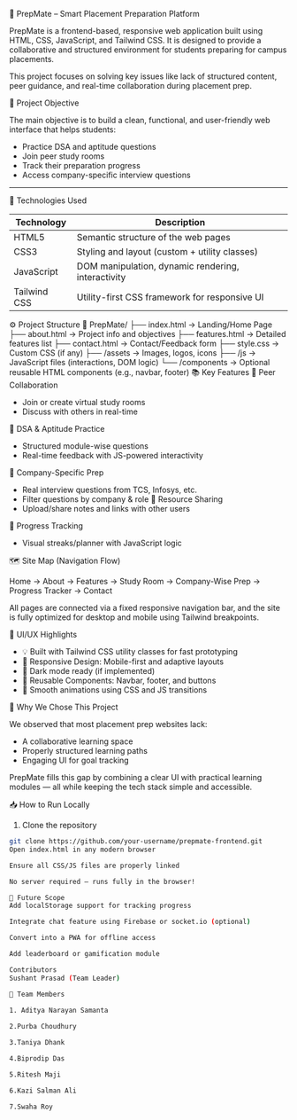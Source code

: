 🎯 PrepMate – Smart Placement Preparation Platform

PrepMate is a frontend-based, responsive web application built using HTML, CSS, JavaScript, and Tailwind CSS. It is designed to provide a collaborative and structured environment for students preparing for campus placements.

This project focuses on solving key issues like lack of structured content, peer guidance, and real-time collaboration during placement prep.

🧭 Project Objective

The main objective is to build a clean, functional, and user-friendly web interface that helps students:
- Practice DSA and aptitude questions
- Join peer study rooms
- Track their preparation progress
- Access company-specific interview questions

---

🧪 Technologies Used

| Technology   | Description                                                 |
|----------------     |-------------------------------------------------------------|
| HTML5           | Semantic structure of the web pages                         |
| CSS3               | Styling and layout (custom + utility classes)               |
| JavaScript      | DOM manipulation, dynamic rendering, interactivity          |
| Tailwind CSS  | Utility-first CSS framework for responsive UI             |

⚙️ Project Structure 
 📁 PrepMate/
├── index.html → Landing/Home Page
├── about.html → Project info and objectives
├── features.html → Detailed features list
├── contact.html → Contact/Feedback form
├── style.css → Custom CSS (if any)
├── /assets → Images, logos, icons
├── /js → JavaScript files (interactions, DOM logic)
└── /components → Optional reusable HTML components (e.g., navbar, footer)                                                                                                         📚 Key Features
 📌 Peer Collaboration
- Join or create virtual study rooms
- Discuss with others in real-time

📌 DSA & Aptitude Practice
- Structured module-wise questions
- Real-time feedback with JS-powered interactivity

📌 Company-Specific Prep
- Real interview questions from TCS, Infosys, etc.
- Filter questions by company & role
 📌 Resource Sharing
- Upload/share notes and links with other users

 📌 Progress Tracking
- Visual streaks/planner with JavaScript logic


 🗺 Site Map (Navigation Flow)

Home → About → Features → Study Room → Company-Wise Prep → Progress Tracker → Contact

All pages are connected via a fixed responsive navigation bar, and the site is fully optimized for desktop and mobile using Tailwind breakpoints.

 🎨 UI/UX Highlights

- 💡 Built with Tailwind CSS utility classes for fast prototyping
- 🎯 Responsive Design: Mobile-first and adaptive layouts
- 🌙 Dark mode ready (if implemented)
- 🔁 Reusable Components: Navbar, footer, and buttons
- 🧩 Smooth animations using CSS and JS transitions


 🧠 Why We Chose This Project

We observed that most placement prep websites lack:
- A collaborative learning space
- Properly structured learning paths
- Engaging UI for goal tracking

PrepMate fills this gap by combining a clear UI with practical learning modules — all while keeping the tech stack simple and accessible.


 📥 How to Run Locally

1. Clone the repository
```bash
git clone https://github.com/your-username/prepmate-frontend.git
Open index.html in any modern browser

Ensure all CSS/JS files are properly linked

No server required – runs fully in the browser!

🚀 Future Scope
Add localStorage support for tracking progress

Integrate chat feature using Firebase or socket.io (optional)

Convert into a PWA for offline access

Add leaderboard or gamification module

Contributors
Sushant Prasad (Team Leader)

🤝 Team Members 
 
1. Aditya Narayan Samanta 

2.Purba Choudhury 

3.Taniya Dhank

4.Biprodip Das

5.Ritesh Maji 

6.Kazi Salman Ali

7.Swaha Roy